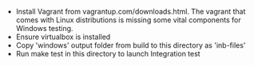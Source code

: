 * Install Vagrant from vagrantup.com/downloads.html.  The vagrant that comes with Linux distributions is missing some
vital components for Windows testing.
* Ensure virtualbox is installed
* Copy 'windows' output folder from build to this directory as 'inb-files'
* Run make test in this directory to launch Integration test
